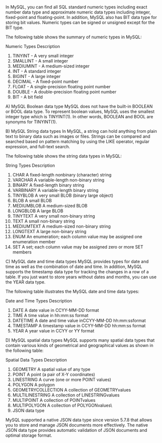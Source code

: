 In MySQL, you can find all SQL standard numeric types including exact number data type and approximate numeric data types including integer, fixed-point and floating-point. In addition, MySQL also has BIT data type for storing bit values. Numeric types can be signed or unsigned except for the BIT type.

The following table shows the summary of numeric types in MySQL:

Numeric Types	Description
1) TINYINT - A very small integer
2) SMALLINT	- A small integer
3) MEDIUMINT - A medium-sized integer
4) INT - A standard integer
5) BIGINT - A large integer
6) DECIMAL - A fixed-point number
7) FLOAT - A single-precision floating point number
8) DOUBLE - A double-precision floating point number
9) BIT - A bit field

A) MySQL Boolean data type
MySQL does not have the built-in BOOLEAN or BOOL data type. To represent boolean values, MySQL uses the smallest integer type which is TINYINT(1). In other words, BOOLEAN and BOOL are synonyms for TINYINT(1).

B) MySQL String data types
In MySQL, a string can hold anything from plain text to binary data such as images or files. Strings can be compared and searched based on pattern matching by using the LIKE operator, regular expression, and full-text search.

The following table shows the string data types in MySQL:

String Types	Description
1) CHAR	A fixed-length nonbinary (character) string
2) VARCHAR	A variable-length non-binary string
3) BINARY	A fixed-length binary string
4) VARBINARY	A variable-length binary string
5) TINYBLOB	A very small BLOB (binary large object)
6) BLOB	A small BLOB
7) MEDIUMBLOB	A medium-sized BLOB
8) LONGBLOB	A large BLOB
9) TINYTEXT	A very small non-binary string
10) TEXT	A small non-binary string
11) MEDIUMTEXT	A medium-sized non-binary string
12) LONGTEXT	A large non-binary string
13) ENUM	An enumeration; each column value may be assigned one enumeration member
14) SET	A set; each column value may be assigned zero or more SET members

C) MySQL date and time data types
MySQL provides types for date and time as well as the combination of date and time. In addition, MySQL supports the timestamp data type for tracking the changes in a row of a table. If you just want to store years without dates and months, you can use the YEAR data type.

The following table illustrates the MySQL date and time data types:

Date and Time Types	Description
1) DATE	A date value in CCYY-MM-DD format
2) TIME	A time value in hh:mm:ss format
3) DATETIME	A date and time value inCCYY-MM-DD hh:mm:ssformat
4) TIMESTAMP	A timestamp value in CCYY-MM-DD hh:mm:ss format
5) YEAR	A year value in CCYY or YY format

D) MySQL spatial data types
MySQL supports many spatial data types that contain various kinds of geometrical and geographical values as shown in the following table:

Spatial Data Types	Description
1) GEOMETRY	A spatial value of any type
2) POINT	A point (a pair of X-Y coordinates)
3) LINESTRING	A curve (one or more POINT values)
4) POLYGON	A polygon
5) GEOMETRYCOLLECTION	A collection of GEOMETRYvalues
6) MULTILINESTRING	A collection of LINESTRINGvalues
7) MULTIPOINT	A collection of POINTvalues
8) MULTIPOLYGON	A collection of POLYGONvalues\
9) JSON data type

MySQL supported a native JSON data type since version 5.7.8 that allows you to store and manage JSON documents more effectively. The native JSON data type provides automatic validation of JSON documents and optimal storage format.
